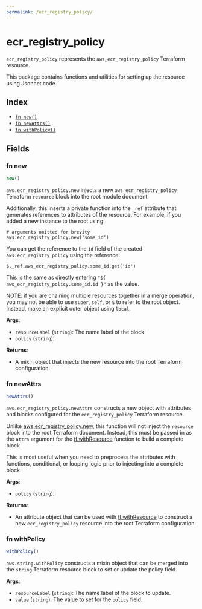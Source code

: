 ```yaml
---
permalink: /ecr_registry_policy/
---
```


# ecr_registry_policy

`ecr_registry_policy` represents the `aws_ecr_registry_policy` Terraform resource.



This package contains functions and utilities for setting up the resource using Jsonnet code.


## Index

* [`fn new()`](#fn-new)
* [`fn newAttrs()`](#fn-newattrs)
* [`fn withPolicy()`](#fn-withpolicy)

## Fields

### fn new

```ts
new()
```


`aws.ecr_registry_policy.new` injects a new `aws_ecr_registry_policy` Terraform `resource`
block into the root module document.

Additionally, this inserts a private function into the `_ref` attribute that generates references to attributes of the
resource. For example, if you added a new instance to the root using:

    # arguments omitted for brevity
    aws.ecr_registry_policy.new('some_id')

You can get the reference to the `id` field of the created `aws.ecr_registry_policy` using the reference:

    $._ref.aws_ecr_registry_policy.some_id.get('id')

This is the same as directly entering `"${ aws_ecr_registry_policy.some_id.id }"` as the value.

NOTE: if you are chaining multiple resources together in a merge operation, you may not be able to use `super`, `self`,
or `$` to refer to the root object. Instead, make an explicit outer object using `local`.

**Args**:
  - `resourceLabel` (`string`): The name label of the block.
  - `policy` (`string`): 

**Returns**:
- A mixin object that injects the new resource into the root Terraform configuration.


### fn newAttrs

```ts
newAttrs()
```


`aws.ecr_registry_policy.newAttrs` constructs a new object with attributes and blocks configured for the `ecr_registry_policy`
Terraform resource.

Unlike [aws.ecr_registry_policy.new](#fn-new), this function will not inject the `resource`
block into the root Terraform document. Instead, this must be passed in as the `attrs` argument for the
[tf.withResource](https://github.com/tf-libsonnet/core/tree/main/docs#fn-withresource) function to build a complete block.

This is most useful when you need to preprocess the attributes with functions, conditional, or looping logic prior to
injecting into a complete block.

**Args**:
  - `policy` (`string`): 

**Returns**:
  - An attribute object that can be used with [tf.withResource](https://github.com/tf-libsonnet/core/tree/main/docs#fn-withresource) to construct a new `ecr_registry_policy` resource into the root Terraform configuration.


### fn withPolicy

```ts
withPolicy()
```

`aws.string.withPolicy` constructs a mixin object that can be merged into the `string`
Terraform resource block to set or update the policy field.



**Args**:
  - `resourceLabel` (`string`): The name label of the block to update.
  - `value` (`string`): The value to set for the `policy` field.
